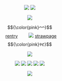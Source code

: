 <p align="center"
  
![](https://64.media.tumblr.com/c88ca89a44fae286e0a756bf5f9b69e3/8b5e717c4b380cb5-54/s1280x1920/701d591fb513ff3b6fac73eb8afcd8ee74aa3396.pnj)
  ![](https://komarev.com/ghpvc/?username=your-github-username&color=FFD1DC&label=hi!&abbreviated=true)
<p align="center"
  
  
  
 ![](https://files.catbox.moe/qf9cxr.png) 
 <p align="center"
   
$${\color{pink}ᴖᴖ‎}$$‎ ‎ ‎ ‎ ‎ [rentry](https://rentry.co/mysticbell)‎‎ ‎ ‎  ‎‎ ‎‎ ‎ ‎‎ ‎ ‎   ![](https://file.garden/ZYrDFz02dgP5Z-Py/Untitled120_20240102120911.png)‎ ‎    ‎ ‎ ‎ [strawpage](https://spireofdeciet.straw.page/)‎ ‎ ‎ ‎ $${\color{pink}𑄽𑄺}$$
<p align="center"
  
 ![](https://64.media.tumblr.com/e5440345eab28920a7c33d8cf4c48cd4/ccb6332a8fea02c1-66/s100x200/bce7e6a3855a6ea3ebe7193580f0b280da75ed2b.pnj)  

<p align="center"
  ‎
  
  ![](https://64.media.tumblr.com/5c4bd741b972bfde01db68b74d36ba5b/8b5e717c4b380cb5-6d/s640x960/2835259111c440b55ea8975b8db74c7cbd4ae516.pnj)
    ![](https://64.media.tumblr.com/5c4bd741b972bfde01db68b74d36ba5b/8b5e717c4b380cb5-6d/s640x960/2835259111c440b55ea8975b8db74c7cbd4ae516.pnj)  ![](https://64.media.tumblr.com/5c4bd741b972bfde01db68b74d36ba5b/8b5e717c4b380cb5-6d/s640x960/2835259111c440b55ea8975b8db74c7cbd4ae516.pnj)  ![](https://64.media.tumblr.com/5c4bd741b972bfde01db68b74d36ba5b/8b5e717c4b380cb5-6d/s640x960/2835259111c440b55ea8975b8db74c7cbd4ae516.pnj)  ![](https://64.media.tumblr.com/5c4bd741b972bfde01db68b74d36ba5b/8b5e717c4b380cb5-6d/s640x960/2835259111c440b55ea8975b8db74c7cbd4ae516.pnj)
  <p align="center"
    
  ![](https://64.media.tumblr.com/eca199d8b23b4baf5e5676ea2d902be9/8b5e717c4b380cb5-64/s1280x1920/f3a8a7a18466f3f45984f4daa851cdaaeb711b5a.pnj)
